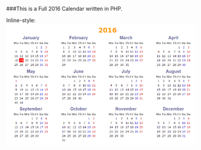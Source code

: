 ###This is a Full 2016 Calendar written in PHP.

Inline-style: 
![alt text](https://github.com/pamcez/Calendar/blob/master/calendar.png "Calendar")

